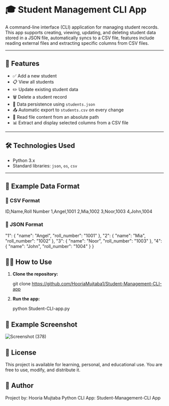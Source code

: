 # 🎓 Student Management CLI App

A command-line interface (CLI) application for managing student records. This app supports creating, viewing, updating, and deleting student data stored in a JSON file, automatically syncs to a CSV file, features include reading external files and extracting specific columns from CSV files.

---

## 🚀 Features

- ✅ Add a new student
- 📋 View all students
- ✏️ Update existing student data
- 🗑️ Delete a student record
- 💾 Data persistence using `students.json`
- 📤 Automatic export to `students.csv` on every change
- 📂 Read file content from an absolute path
- 📊 Extract and display selected columns from a CSV file

---

## 🛠️ Technologies Used

- Python 3.x
- Standard libraries: `json`, `os`, `csv`

---
## 📁 Example Data Format

### 📄 CSV Format
ID,Name,Roll Number
1,Angel,1001
2,Mia,1002
3,Noor,1003
4,John,1004

### 📄 JSON Format

  "1": {
    "name": "Angel",
    "roll_number": "1001"
  },
  "2": {
    "name": "Mia",
    "roll_number": "1002"
  },
  "3": {
    "name": "Noor",
    "roll_number": "1003"
  },
  "4": {
    "name": "John",
    "roll_number": "1004"
  }
}


## 🧑‍💻 How to Use

1. **Clone the repository:**

   
   git clone https://github.com/HooriaMujtaba1/Student-Management-CLI-app
   
2. **Run the app:**

   python Student-CLI-app.py
   
   
## 📸 Example Screenshot
![Screenshot (378)](https://github.com/user-attachments/assets/e88a8d8c-5717-4220-8125-ef0068eed130)

## 📄 License

This project is available for learning, personal, and educational use. You are free to use, modify, and distribute it.

## 👤 Author

Project by: Hooria Mujtaba
Python CLI App: Student-Management-CLI App 


